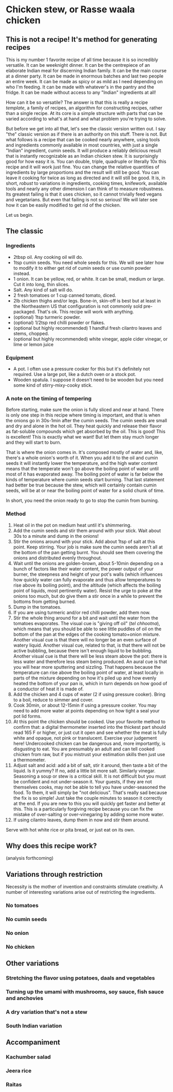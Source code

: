 # Chicken stew, or Rasse waala chicken

## This is not a recipe! It's method for generating recipes

This is my number 1 favorite recipe of all time because it is so incredibly
versatile. It can be weeknight dinner. It can be the centrepiece of an elaborate
Indian meal for discerning Indian family. It can be the main course at a dinner
party. It can be made in enormous batches and last two people an entire week. It
can be made as spicy or as mild as I need depending on who I'm feeding. It can
be made with whatever's in the pantry and the fridge. It can be made without
access to any "Indian" ingredients at all!

How can it be so versatile? The answer is that this is really a recipe
*template*, a family of recipes, an algorithm for constructing recipes, rather
than a single recipe. At its core is a simple structure with parts that can be
varied according to what's at hand and what problem you're trying to solve.

But before we get into all that, let's see the classic version written out. I
say "the" classic version as if there is an authority on this stuff. There is
not. But what follows is a recipe that can be cooked nearly anywhere, using
tools and ingredients commonly available in most countries, with just a single
"Indian" ingredient, cumin seeds. It will produce a reliably delicious result
that is instantly recognizable as an Indian chicken stew. It is surprisingly
good for how easy it is. You can double, triple, quadruple or literally 10x this
recipe and it will work just fine. You can change the relative quantities of
ingredients by large proportions and the result will still be good. You can
leave it cooking for twice as long as directed and it will still be good. It is,
in short, *robust* to variations in ingredients, cooking times, knifework,
available tools and nearly any other dimension I can think of to measure
robustness. Its greatest failing is that it uses chicken, so it cannot trivially
feed vegans and vegetarians. But even that failing is not so serious! We will
later see how it can be easily modified to get rid of the chicken.

Let us begin.

## The classic

### Ingredients
* 2tbsp oil. Any cooking oil will do. 
* 1tsp cumin seeds. You need whole seeds for this. We will see later how to
  modify it to either get rid of cumin seeds or use cumin powder instead.
* 1 onion. It can be yellow, red, or white. It can be small, medium or large.
  Cut it into long, thin slices.
* Salt. Any kind of salt will do.
* 2 fresh tomatoes or 1 cup canned tomato, diced.
* 2lb chicken thighs and/or legs. Bone-in, skin-off is best but at least in the
  Northeastern US that configuration is not commonly sold pre-packaged. That's
  ok. This recipe will work with anything.
* (optional) 1tsp turmeric powder.
* (optional) 1/2tsp red chilli powder or flakes.
* (optional but highly recommended) 1 handful fresh cilantro leaves and stems,
  chopped.
* (optional but highly recommended) white vinegar, apple cider vinegar, or
  lime or lemon juice

### Equipment
* A pot. I often use a pressure cooker for this but it's definitely not
  required. Use a large pot, like a dutch oven or a stock pot.
* Wooden spatula. I suppose it doesn't need to be wooden but you need some kind
  of stirry-mixy-cooky stick.

### A note on the timing of tempering

Before starting, make sure the onion is fully sliced and near at hand. There is
only one step in this recipe where timing is important, and that is when the
onions go in 30s-1min after the cumin seeds. The cumin seeds are small and dry
and alone in the hot oil. They heat quickly and release their flavor as
fat-soluble compounds which get absorbed by the oil. This is good! This is
excellent! This is exactly what we want! But let them stay much longer and they
will start to burn.

That is where the onion comes in. It's composed mostly of water and, like,
there's a whole onion's worth of it. When you add it to the oil and cumin seeds
it will instantly lower the temperature, and the high water content means that
the temperate won't go above the boiling point of water until most of it has
evaporated away. The boiling point of water is far below the kinds of
temperature where cumin seeds start burning. That last statement had better be
true because the stew, which will certainly contain cumin seeds, will be at or
near the boiling point of water for a solid chunk of time.

In short, you need the onion ready to go to stop the cumin from burning.

### Method

1. Heat oil in the pot on medium heat until it's shimmering.
2. Add the cumin seeds and stir them around with your stick. Wait about 30s to a
   minute and dump in the onions! 
3. Stir the onions around with your stick. Add about 1tsp of salt at this point.
   Keep stirring. Your job is make sure the cumin seeds aren't all at the bottom
   of the pan getting burnt. You should see them covering the onions and
   distributed evenly throughout. 
4. Wait until the onions are golden-brown, about 5-10min depending on a bunch of
   factors like their water content, the power output of your burner, the
   steepness and height of your pot's walls (which influences how quickly water
   can fully evaporate and thus allow temperatures to rise above its boiling
   point), and the altitude (which affects the boiling point of liquids, most
   pertinently water). Resist the urge to poke at the onions too much, but do
   give them a stir once in a while to prevent the bottoms from getting burned. 
5. Dump in the tomatoes.
6. If you are using turmeric and/or red chilli powder, add them now.
7. Stir the whole thing around for a bit and wait until the water from the
   tomatoes evaporates. The visual cue is "giving off oil" (*tel chhootna*),
   which means that you should be able to see little puddles of oil on the
   bottom of the pan at the edges of the cooking tomato+onion mixture. Another
   visual cue is that there will no longer be an even surface of watery liquid.
   Another visual cue, related to that, is that there will not be active
   bubbling, because there isn't enough liquid to be bubbling. Another visual
   cue is that there will be less steam above the pot: there is less water and
   therefore less steam being produced. An aural cue is that you will hear more
   sputtering and sizzling. That happens because the temperature can rise above
   the boiling point of water, at least locally in parts of the mixture
   depending on how it's piled up and how evenly heated the bottom of your pan
   is, which in turn depends on how good of a conductor of heat it is made of.
8. Add the chicken and 4 cups of water (2 if using pressure cooker). Bring to a
   boil, reduce to simmer and cover.
9. Cook 30min, or about 12-15min if using a pressure cooker. You may need to add
   more water at points depending on how tight a seal your pot lid forms.
10. At this point the chicken should be cooked. Use your favorite method to
   confirm that: a digital thermometer inserted into the thickest part should
   read 165 F or higher, or just cut it open and see whether the meat is fully
   white and opaque, not pink or translucent. Exercise your judgement here!
   Undercooked chicken can be dangerous and, more importantly, is disgusting to
   eat. You are presumably an adult and can tell cooked chicken from raw, but if
   you mistrust your estimation skills then just use a thermometer.
12. Adjust salt and acid: add a bit of salt, stir it around, then taste a bit of
    the liquid. Is it yummy? If no, add a little bit more salt. Similarly
    vinegar. Seasoning a soup or stew is a critical skill. It is not difficult
    but you must be confident and not under-season it. Your guests, if they are
    not themselves cooks, may not be able to tell you have under-seasoned the
    food. To them, it will simply be "not delicious". That's really sad because
    the fix is so simple! Just take the couple minutes to season it correctly at
    the end. If you are new to this you will quickly get faster and better at
    this. This is a particularly forgiving recipe because you can fix the
    mistake of over-salting or over-vinegaring by adding some more water.
11. If using cilantro leaves, dump them in now and stir them around.

Serve with hot white rice or pita bread, or just eat on its own.

## Why does this recipe work?

(analysis forthcoming)

## Variations through restriction

Necessity is the mother of invention and constraints stimulate creativity. A
number of interesting variations arise out of restricting the ingredients.

### No tomatoes

### No cumin seeds

### No onion

### No chicken

## Other variations

### Stretching the flavor using potatoes, daals and vegetables 

### Turning up the umami with mushrooms, soy sauce, fish sauce and anchovies

### A dry variation that's not a stew

### South Indian variation

## Accompaniment

### Kachumber salad

### Jeera rice

### Raitas

